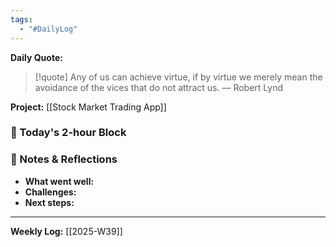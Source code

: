 ```yaml
---
tags:
  - "#DailyLog"
---
```


**Daily Quote:**
> [!quote] Any of us can achieve virtue, if by virtue we merely mean the avoidance of the vices that do not attract us.
> — Robert Lynd

**Project:** [[Stock Market Trading App]]

### 🎯 Today's 2-hour Block


### 📝 Notes & Reflections
- **What went well:**
- **Challenges:**
- **Next steps:**

---

**Weekly Log:** [[2025-W39]]